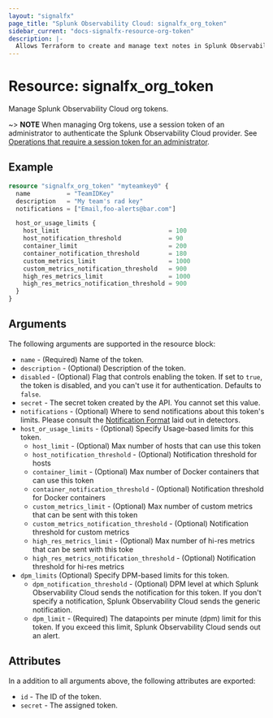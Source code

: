 ```yaml
---
layout: "signalfx"
page_title: "Splunk Observability Cloud: signalfx_org_token"
sidebar_current: "docs-signalfx-resource-org-token"
description: |-
  Allows Terraform to create and manage text notes in Splunk Observability Cloud
---
```


# Resource: signalfx_org_token

Manage Splunk Observability Cloud org tokens.

~> **NOTE** When managing Org tokens, use a session token of an administrator to authenticate the Splunk Observability Cloud provider. See [Operations that require a session token for an administrator](https://dev.splunk.com/observability/docs/administration/authtokens#Operations-that-require-a-session-token-for-an-administrator).

## Example

```tf
resource "signalfx_org_token" "myteamkey0" {
  name          = "TeamIDKey"
  description   = "My team's rad key"
  notifications = ["Email,foo-alerts@bar.com"]

  host_or_usage_limits {
    host_limit                              = 100
    host_notification_threshold             = 90
    container_limit                         = 200
    container_notification_threshold        = 180
    custom_metrics_limit                    = 1000
    custom_metrics_notification_threshold   = 900
    high_res_metrics_limit                  = 1000
    high_res_metrics_notification_threshold = 900
  }
}
```

## Arguments

The following arguments are supported in the resource block:

* `name` - (Required) Name of the token.
* `description` - (Optional) Description of the token.
* `disabled` - (Optional) Flag that controls enabling the token. If set to `true`, the token is disabled, and you can't use it for authentication. Defaults to `false`.
* `secret` - The secret token created by the API. You cannot set this value.
* `notifications` - (Optional) Where to send notifications about this token's limits. Please consult the [Notification Format](https://www.terraform.io/docs/providers/signalfx/r/detector.html#notification-format) laid out in detectors.
* `host_or_usage_limits` - (Optional) Specify Usage-based limits for this token.
  * `host_limit` - (Optional) Max number of hosts that can use this token
  * `host_notification_threshold` - (Optional) Notification threshold for hosts
  * `container_limit` - (Optional) Max number of Docker containers that can use this token
  * `container_notification_threshold` - (Optional) Notification threshold for Docker containers
  * `custom_metrics_limit` - (Optional) Max number of custom metrics that can be sent with this token
  * `custom_metrics_notification_threshold` - (Optional) Notification threshold for custom metrics
  * `high_res_metrics_limit` - (Optional) Max number of hi-res metrics that can be sent with this toke
  * `high_res_metrics_notification_threshold` - (Optional) Notification threshold for hi-res metrics
* `dpm_limits` (Optional) Specify DPM-based limits for this token.
  * `dpm_notification_threshold` - (Optional) DPM level at which Splunk Observability Cloud sends the notification for this token. If you don't specify a notification, Splunk Observability Cloud sends the generic notification.
  * `dpm_limit` - (Required) The datapoints per minute (dpm) limit for this token. If you exceed this limit, Splunk Observability Cloud sends out an alert.

## Attributes

In a addition to all arguments above, the following attributes are exported:

* `id` - The ID of the token.
* `secret` - The assigned token.
